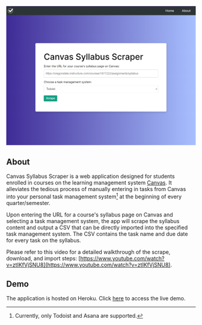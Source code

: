 ![landing page](./static/img/app-landing-page.png)

## About

Canvas Syllabus Scraper is a web application designed for students enrolled in courses on the learning management system [Canvas](https://www.instructure.com/canvas). It alleviates the tedious process of manually entering in tasks from Canvas into your personal task management system[^1] at the beginning of every quarter/semester.

Upon entering the URL for a course's syllabus page on Canvas and selecting a task management system, the app will scrape the syllabus content and output a CSV that can be directly imported into the specified task management system. The CSV contains the task name and due date for every task on the syllabus.

Please refer to this video for a detailed walkthrough of the scrape, download, and import steps: [https://www.youtube.com/watch?v=ztIKfVjSNU8](https://www.youtube.com/watch?v=ztIKfVjSNU8).

[^1]: Currently, only Todoist and Asana are supported.

## Demo

The application is hosted on Heroku. Click [here](https://canvas-syllabus-scraper.herokuapp.com/) to access the live demo.
